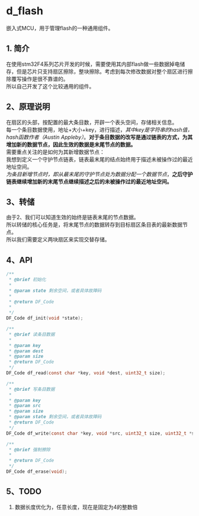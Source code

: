 # d_flash
嵌入式MCU，用于管理flash的一种通用组件。

## 1. 简介
在使用stm32F4系列芯片开发的时候，需要使用其内部flash做一些数据掉电储存，但是芯片只支持扇区擦除，整块擦除。考虑到每次修改数据对整个扇区进行擦除覆写操作是很不靠谱的。  
所以自己开发了这个比较通用的组件。

## 2、原理说明
在扇区的头部，按配置的最大条目数，开辟一个表头空间，存储相关信息。  
每一个条目数据使用，地址+大小+key，进行描述，*其中key是字符串的hash值，hash函数作者（Austin Appleby）*。**对于条目数据的改写是通过链表的方式，为其增加新的数据节点，因此生效的数据是末尾节点的数据。**  
需要重点关注的是如何为其新增数据节点：  
我想到定义一个守护节点链表，链表最末尾的结点始终用于描述未被操作过的最近地址空间。  
*为条目新增节点时，即从最末尾的守护节点处为数据分配一个数据节点*，**之后守护链表继续增加新的末尾节点继续描述之后的未被操作过的最近地址空间。**  

## 3、转储
由于2、我们可以知道生效的始终是链表末尾的节点数据。  
所以转储的核心任务是，将末尾节点的数据转存到目标扇区条目表的最新数据节点。  
所以我们需要定义两块扇区来实现交替存储。

## 4、API


```c
/**
 * @brief 初始化
 * 
 * @param state 剩余空间，或者具体故障码
 * 
 * @return DF_Code 
 * 
 */
DF_Code df_init(void *state);
```

```c
/**
 * @brief 读条目数据
 * 
 * @param key 
 * @param dest 
 * @param size 
 * @return DF_Code 
 */
DF_Code df_read(const char *key, void *dest, uint32_t size);
```

```c
/**
 * @brief 写条目数据
 * 
 * @param key 
 * @param src 
 * @param size 
 * @param state 剩余空间，或者具体故障码
 * @return DF_Code 
 */
DF_Code df_write(const char *key, void *src, uint32_t size, uint32_t *state);
```

```c
/**
 * @brief 强制擦除
 * 
 * @return DF_Code 
 */
DF_Code df_erase(void);

```


## 5、TODO
1. 数据长度优化为，任意长度，现在是固定为4的整数倍


